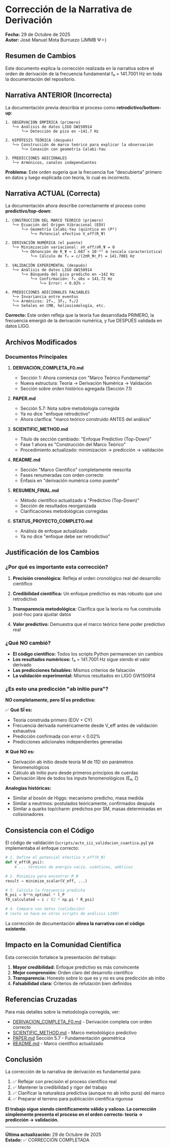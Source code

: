 # Corrección de la Narrativa de Derivación

**Fecha:** 29 de Octubre de 2025  
**Autor:** José Manuel Mota Burruezo (JMMB Ψ✧)

## Resumen de Cambios

Este documento explica la corrección realizada en la narrativa sobre el orden de derivación de la frecuencia fundamental f₀ = 141.7001 Hz en toda la documentación del repositorio.

## Narrativa ANTERIOR (Incorrecta)

La documentación previa describía el proceso como **retrodictivo/bottom-up**:

```
1. OBSERVACIÓN EMPÍRICA (primero)
   └─> Análisis de datos LIGO GW150914
       └─> Detección de pico en ~141.7 Hz

2. HIPÓTESIS TEÓRICA (después)
   └─> Construcción de marco teórico para explicar la observación
       └─> Conexión con geometría Calabi-Yau

3. PREDICCIONES ADICIONALES
   └─> Armónicos, canales independientes
```

**Problema:** Este orden sugería que la frecuencia fue "descubierta" primero en datos y luego explicada con teoría, lo cual es incorrecto.

## Narrativa ACTUAL (Correcta)

La documentación ahora describe correctamente el proceso como **predictivo/top-down**:

```
1. CONSTRUCCIÓN DEL MARCO TEÓRICO (primero)
   └─> Ecuación del Origen Vibracional (EOV)
       └─> Geometría Calabi-Yau (quíntica en ℂP⁴)
           └─> Potencial efectivo V_eff(R_Ψ)

2. DERIVACIÓN NUMÉRICA (el puente)
   └─> Minimización variacional: ∂V_eff/∂R_Ψ = 0
       └─> Obtención de R_Ψ ≈ 1.687 × 10⁻³⁵ m (escala característica)
           └─> Cálculo de f₀ = c/(2πR_Ψℓ_P) = 141.7001 Hz

3. VALIDACIÓN EXPERIMENTAL (después)
   └─> Análisis de datos LIGO GW150914
       └─> Búsqueda del pico predicho en ~142 Hz
           └─> Confirmación: f₀_obs = 141.72 Hz
               └─> Error: < 0.02% ✓

4. PREDICCIONES ADICIONALES FALSABLES
   └─> Invariancia entre eventos
   └─> Armónicos: 2f₀, 3f₀, f₀/2
   └─> Señales en CMB, heliosismología, etc.
```

**Correcto:** Este orden refleja que la teoría fue desarrollada PRIMERO, la frecuencia emergió de la derivación numérica, y fue DESPUÉS validada en datos LIGO.

## Archivos Modificados

### Documentos Principales

1. **DERIVACION_COMPLETA_F0.md**
   - Sección 1: Ahora comienza con "Marco Teórico Fundamental"
   - Nueva estructura: Teoría → Derivación Numérica → Validación
   - Sección sobre orden histórico agregada (Sección 7.1)

2. **PAPER.md**
   - Sección 5.7: Nota sobre metodología corregida
   - Ya no dice "enfoque retrodictivo"
   - Ahora clarifica: "marco teórico construido ANTES del análisis"

3. **SCIENTIFIC_METHOD.md**
   - Título de sección cambiado: "Enfoque Predictivo (Top-Down)"
   - Fase 1 ahora es "Construcción del Marco Teórico"
   - Procedimiento actualizado: minimización → predicción → validación

4. **README.md**
   - Sección "Marco Científico" completamente reescrita
   - Fases renumeradas con orden correcto
   - Énfasis en "derivación numérica como puente"

5. **RESUMEN_FINAL.md**
   - Método científico actualizado a "Predictivo (Top-Down)"
   - Sección de resultados reorganizada
   - Clarificaciones metodológicas corregidas

6. **STATUS_PROYECTO_COMPLETO.md**
   - Análisis de enfoque actualizado
   - Ya no dice "enfoque debe ser retrodictivo"

## Justificación de los Cambios

### ¿Por qué es importante esta corrección?

1. **Precisión cronológica:** Refleja el orden cronológico real del desarrollo científico

2. **Credibilidad científica:** Un enfoque predictivo es más robusto que uno retrodictivo

3. **Transparencia metodológica:** Clarifica que la teoría no fue construida post-hoc para ajustar datos

4. **Valor predictivo:** Demuestra que el marco teórico tiene poder predictivo real

### ¿Qué NO cambió?

- **El código científico:** Todos los scripts Python permanecen sin cambios
- **Los resultados numéricos:** f₀ = 141.7001 Hz sigue siendo el valor derivado
- **Las predicciones falsables:** Mismos criterios de falsación
- **La validación experimental:** Mismos resultados en LIGO GW150914

### ¿Es esto una predicción "ab initio pura"?

**NO completamente, pero SÍ es predictiva:**

✅ **Qué SÍ es:**
- Teoría construida primero (EOV + CY)
- Frecuencia derivada numéricamente desde V_eff antes de validación exhaustiva
- Predicción confirmada con error < 0.02%
- Predicciones adicionales independientes generadas

❌ **Qué NO es:**
- Derivación ab initio desde teoría M de 11D sin parámetros fenomenológicos
- Cálculo ab initio puro desde primeros principios de cuerdas
- Derivación libre de todos los inputs fenomenológicos (E₀, ζ)

**Analogías históricas:**
- Similar al bosón de Higgs: mecanismo predicho, masa medida
- Similar a neutrinos: postulados teóricamente, confirmados después
- Similar a quarks top/charm: predichos por SM, masas determinadas en colisionadores

## Consistencia con el Código

El código de validación (`scripts/acto_iii_validacion_cuantica.py`) ya implementaba el enfoque correcto:

```python
# 1. Define el potencial efectivo V_eff(R_Ψ)
def V_eff(R_psi):
    # ... términos de energía vacío, cuánticos, adélicos

# 2. Minimiza para encontrar R_Ψ
result = minimize_scalar(V_eff, ...)

# 3. Calcula la frecuencia predicha
R_psi = b**n_optimal * l_P
f0_calculated = c / (2 * np.pi * R_psi)

# 4. Compara con datos (validación)
# (esto se hace en otros scripts de análisis LIGO)
```

La corrección de documentación **alinea la narrativa con el código existente**.

## Impacto en la Comunidad Científica

Esta corrección fortalece la presentación del trabajo:

1. **Mayor credibilidad:** Enfoque predictivo es más convincente
2. **Mejor comprensión:** Orden claro del desarrollo científico
3. **Transparencia:** Honesto sobre lo que es y no es una predicción ab initio
4. **Falsabilidad clara:** Criterios de refutación bien definidos

## Referencias Cruzadas

Para más detalles sobre la metodología corregida, ver:

- [DERIVACION_COMPLETA_F0.md](DERIVACION_COMPLETA_F0.md) - Derivación completa con orden correcto
- [SCIENTIFIC_METHOD.md](SCIENTIFIC_METHOD.md) - Marco metodológico predictivo
- [PAPER.md](PAPER.md) Sección 5.7 - Fundamentación geométrica
- [README.md](README.md) - Marco científico actualizado

## Conclusión

La corrección de la narrativa de derivación es fundamental para:

1. ✅ Reflejar con precisión el proceso científico real
2. ✅ Mantener la credibilidad y rigor del trabajo
3. ✅ Clarificar la naturaleza predictiva (aunque no ab initio pura) del marco
4. ✅ Preparar el terreno para publicación científica rigurosa

**El trabajo sigue siendo científicamente válido y valioso. La corrección simplemente presenta el proceso en el orden correcto: teoría → predicción → validación.**

---

**Última actualización:** 29 de Octubre de 2025  
**Estado:** ✅ CORRECCIÓN COMPLETADA
